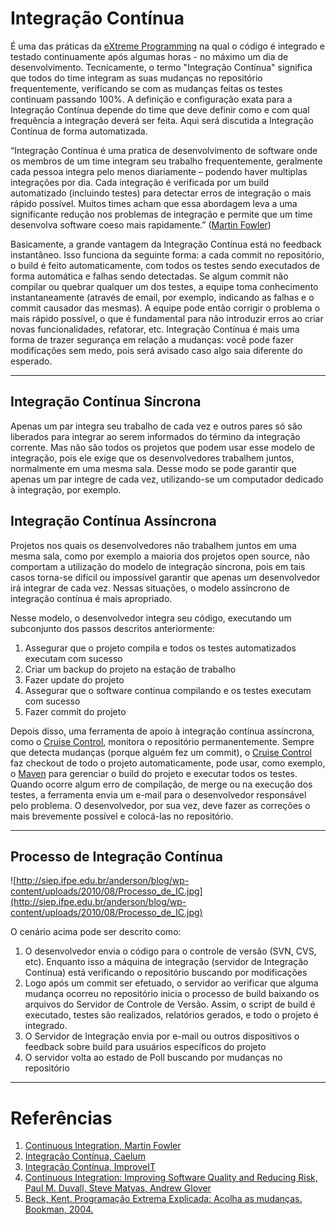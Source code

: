 # Integração Contínua #

É uma das práticas da [eXtreme Programming](XP.md) na qual o código é integrado e testado continuamente após algumas horas - no máximo um dia de desenvolvimento.
Tecnicamente, o termo "Integração Contínua" significa que todos do time integram as suas mudanças no repositório frequentemente, verificando se com as mudanças feitas os testes continuam passando 100%. A definição e configuração exata para a Integração Contínua depende do time que deve definir como e com qual frequência a integração deverá ser feita. Aqui será discutida a Integração Contínua de forma automatizada.

“Integração Contínua é uma pratica de desenvolvimento de software onde os membros de um time integram seu trabalho frequentemente, geralmente cada pessoa integra pelo menos diariamente – podendo haver multiplas integrações por dia. Cada integração é verificada por um build automatizado (incluindo testes) para detectar erros de integração o mais rápido possível. Muitos times acham que essa abordagem leva a uma significante redução nos problemas de integração e permite que um time desenvolva software coeso mais rapidamente.” ([Martin Fowler](http://martinfowler.com/))

Basicamente, a grande vantagem da Integração Contínua está no feedback instantâneo. Isso funciona da seguinte forma: a cada commit no repositório, o build é feito automaticamente, com todos os testes sendo executados de forma automática e falhas sendo detectadas. Se algum commit não compilar ou quebrar qualquer um dos testes, a equipe toma conhecimento instantaneamente (através de email, por exemplo, indicando as falhas e o commit causador das mesmas). A equipe pode então corrigir o problema o mais rápido possível, o que é fundamental para não introduzir erros ao criar novas funcionalidades, refatorar, etc. Integração Contínua é mais uma forma de trazer segurança em relação a mudanças: você pode fazer modificações sem medo, pois será avisado caso algo saia diferente do esperado.


---

## Integração Contínua Síncrona ##

Apenas um par integra seu trabalho de cada vez e outros pares só são liberados para integrar ao serem informados do término da integração corrente. Mas não são todos os projetos que podem usar esse modelo de integração, pois ele exige que os desenvolvedores trabalhem juntos, normalmente em uma mesma sala. Desse modo se pode garantir que apenas um par integre de cada vez, utilizando-se um computador dedicado à integração, por exemplo.

## Integração Contínua Assíncrona ##

Projetos nos quais os desenvolvedores não trabalhem juntos em uma mesma sala, como por exemplo a maioria dos projetos open source, não comportam a utilização do modelo de integração síncrona, pois em tais casos torna-se difícil ou impossível garantir que apenas um desenvolvedor irá integrar de cada vez. Nessas situações, o modelo assíncrono de integração contínua é mais apropriado.

Nesse modelo, o desenvolvedor integra seu código, executando um subconjunto dos passos descritos anteriormente:

  1. Assegurar que o projeto compila e todos os testes automatizados executam com sucesso
  1. Criar um backup do projeto na estação de trabalho
  1. Fazer update do projeto
  1. Assegurar que o software continua compilando e os testes executam com sucesso
  1. Fazer commit do projeto

Depois disso, uma ferramenta de apoio à integração contínua assíncrona, como o [Cruise Control](CruiseControl.md), monitora o repositório permanentemente. Sempre que detecta mudanças (porque alguém fez um commit), o [Cruise Control](CruiseControl.md) faz checkout de todo o projeto automaticamente, pode usar, como exemplo, o [Maven](Maven.md) para gerenciar o build do projeto e executar todos os testes. Quando ocorre algum erro de compilação, de merge ou na execução dos testes, a ferramenta envia um e-mail para o desenvolvedor responsável pelo problema. O desenvolvedor, por sua vez, deve fazer as correções o mais brevemente possível e colocá-las no repositório.


---

## Processo de Integração Contínua ##

![http://siep.ifpe.edu.br/anderson/blog/wp-content/uploads/2010/08/Processo_de_IC.jpg](http://siep.ifpe.edu.br/anderson/blog/wp-content/uploads/2010/08/Processo_de_IC.jpg)

O cenário acima pode ser descrito como:
  1. O desenvolvedor envia o código para o controle de versão (SVN, CVS, etc). Enquanto isso a máquina de integração (servidor de Integração Contínua) está verificando o repositório buscando por modificações
  1. Logo após um commit ser efetuado, o servidor ao verificar que alguma mudança ocorreu no repositório inicia o processo de build baixando os arquivos do Servidor de Controle de Versão. Assim, o script de build é executado, testes são realizados, relatórios gerados, e todo o projeto é integrado.
  1. O Servidor de Integração envia por e-mail ou outros dispositivos o feedback sobre build para usuários específicos do projeto
  1. O servidor volta ao estado de Poll buscando por mudanças no repositório

---

# Referências #

  1. [Continuous Integration, Martin Fowler](http://martinfowler.com/articles/continuousIntegration.html)
  1. [Integração Contínua, Caelum](http://blog.caelum.com.br/integracao-continua/)
  1. [Integração Contínua, ImproveIT](http://improveit.com.br/xp/praticas/integracao)
  1. [Continuous Integration: Improving Software Quality and Reducing Risk, Paul M. Duvall, Steve Matyas, Andrew Glover](http://www.amazon.com/gp/product/0321336380?ie=UTF8&tag=martinfowlerc-20&linkCode=as2&camp=1789&creative=9325&creativeASIN=0321336380)
  1. [Beck, Kent. Programação Extrema Explicada: Acolha as mudanças. Bookman, 2004.](http://books.google.com.br/books?id=xWWPkGLIuxMC&printsec=frontcover&hl=pt-BR#v=onepage&q&f=false)